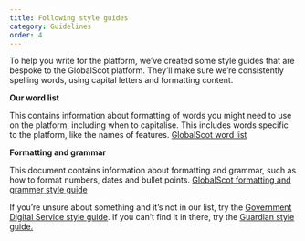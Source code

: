 ```yaml
---
title: Following style guides
category: Guidelines
order: 4
---
```


To help you write for the platform, we’ve created some style guides that are bespoke to the GlobalScot platform. They’ll make sure we’re consistently spelling words, using capital letters and formatting content.  

**Our word list**

This contains information about formatting of words you might need to use on the platform, including when to capitalise. This includes words specific to the platform, like the names of features.
[GlobalScot word list](#)

**Formatting and grammar**

This document contains information about formatting and grammar, such as how to format numbers, dates and bullet points.
[GlobalScot formatting and grammer style guide](#)

If you’re unsure about something and it’s not in our list, try the [Government Digital Service style guide](https://www.gov.uk/guidance/style-guide/a-to-z-of-gov-uk-style). If you can’t find it in there, try the [Guardian style guide.](https://www.theguardian.com/guardian-observer-style-guide-a)
